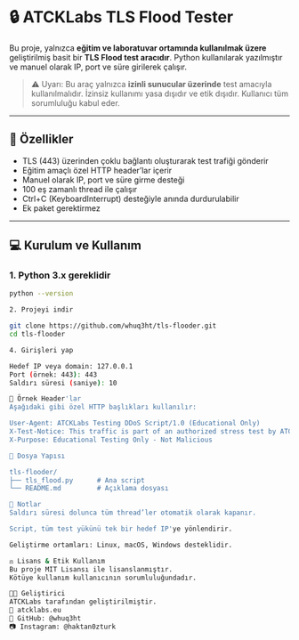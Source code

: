 # 🔒 ATCKLabs TLS Flood Tester

Bu proje, yalnızca **eğitim ve laboratuvar ortamında kullanılmak üzere** geliştirilmiş basit bir **TLS Flood test aracıdır**. Python kullanılarak yazılmıştır ve manuel olarak IP, port ve süre girilerek çalışır.

> ⚠️ Uyarı: Bu araç yalnızca **izinli sunucular üzerinde** test amacıyla kullanılmalıdır. İzinsiz kullanımı yasa dışıdır ve etik dışıdır. Kullanıcı tüm sorumluluğu kabul eder.

---

## 🎯 Özellikler

- TLS (443) üzerinden çoklu bağlantı oluşturarak test trafiği gönderir  
- Eğitim amaçlı özel HTTP header’lar içerir  
- Manuel olarak IP, port ve süre girme desteği  
- 100 eş zamanlı thread ile çalışır  
- Ctrl+C (KeyboardInterrupt) desteğiyle anında durdurulabilir  
- Ek paket gerektirmez

---

## 💻 Kurulum ve Kullanım

### 1. Python 3.x gereklidir

```bash
python --version

2. Projeyi indir

git clone https://github.com/whuq3ht/tls-flooder.git
cd tls-flooder

4. Girişleri yap

Hedef IP veya domain: 127.0.0.1
Port (örnek: 443): 443
Saldırı süresi (saniye): 10

🧪 Örnek Header'lar
Aşağıdaki gibi özel HTTP başlıkları kullanılır:

User-Agent: ATCKLabs Testing DDoS Script/1.0 (Educational Only)
X-Test-Notice: This traffic is part of an authorized stress test by ATCKLabs.
X-Purpose: Educational Testing Only - Not Malicious

📁 Dosya Yapısı

tls-flooder/
├── tls_flood.py      # Ana script
└── README.md         # Açıklama dosyası

📌 Notlar
Saldırı süresi dolunca tüm thread’ler otomatik olarak kapanır.

Script, tüm test yükünü tek bir hedef IP'ye yönlendirir.

Geliştirme ortamları: Linux, macOS, Windows desteklidir.

⚖️ Lisans & Etik Kullanım
Bu proje MIT Lisansı ile lisanslanmıştır.
Kötüye kullanım kullanıcının sorumluluğundadır.

👨‍💻 Geliştirici
ATCKLabs tarafından geliştirilmiştir.
🧠 atcklabs.eu
🐍 GitHub: @whuq3ht
📷 Instagram: @haktan0zturk
